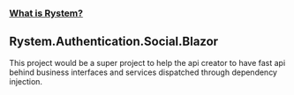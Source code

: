 ﻿### [What is Rystem?](https://github.com/KeyserDSoze/Rystem)

## Rystem.Authentication.Social.Blazor
This project would be a super project to help the api creator to have fast api behind business interfaces and services dispatched through dependency injection.

